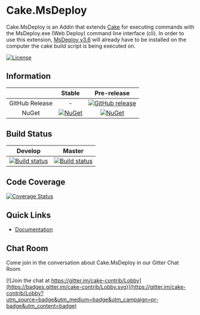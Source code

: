 # Cake.MsDeploy

Cake.MsDeploy is an Addin that extends [Cake](http://cakebuild.net/) for executing commands with the MsDeploy.exe (Web Deploy) command line interface (cli). 
In order to use this extension, [MsDeploy v3.6](https://www.microsoft.com/en-us/download/details.aspx?id=43717) will already have to be installed on the computer the cake build script is being executed on.

[![License](http://img.shields.io/:license-mit-blue.svg)](http://cake-contrib.mit-license.org)

## Information

| |Stable|Pre-release|
|:--:|:--:|:--:|
|GitHub Release|-|[![GitHub release](https://img.shields.io/github/release/cake-contrib/Cake.MsDeploy.svg)](https://github.com/cake-contrib/Cake.MsDeploy/releases/latest)|
|NuGet|[![NuGet](https://img.shields.io/nuget/v/Cake.MsDeploy.svg)](https://www.nuget.org/packages/Cake.MsDeploy)|[![NuGet](https://img.shields.io/nuget/vpre/Cake.Msdeploy.svg)](https://www.nuget.org/packages/Cake.MsDeploy)|

## Build Status

|Develop|Master|
|:--:|:--:|
|[![Build status](https://ci.appveyor.com/api/projects/status/oqn617679k8fy2q6/branch/develop?svg=true)](https://ci.appveyor.com/project/cakecontrib/cake-msdeploy/branch/develop)|[![Build status](https://ci.appveyor.com/api/projects/status/oqn617679k8fy2q6/branch/develop?svg=true)](https://ci.appveyor.com/project/cakecontrib/cake-msdeploy/branch/master)|

## Code Coverage

[![Coverage Status](https://coveralls.io/repos/github/cake-contrib/Cake.MsDeploy/badge.svg?branch=develop)](https://coveralls.io/github/cake-contrib/Cake.MsDeploy?branch=develop)

## Quick Links

- [Documentation](https://cake-contrib.github.io/Cake.MsDeploy)

## Chat Room

Come join in the conversation about Cake.MsDeploy in our Gitter Chat Room

[![Join the chat at https://gitter.im/cake-contrib/Lobby](https://badges.gitter.im/cake-contrib/Lobby.svg)](https://gitter.im/cake-contrib/Lobby?utm_source=badge&utm_medium=badge&utm_campaign=pr-badge&utm_content=badge)
